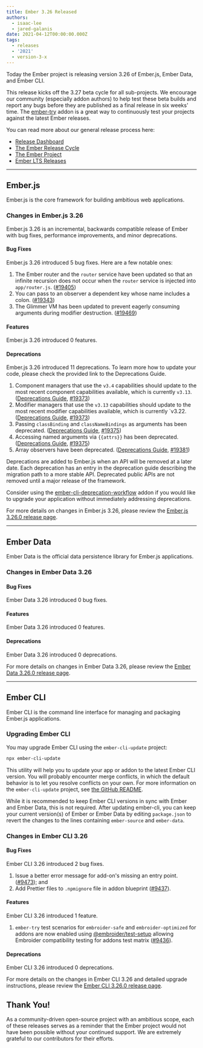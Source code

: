 ```yaml
---
title: Ember 3.26 Released
authors:
  - isaac-lee
  - jared-galanis
date: 2021-04-12T00:00:00.000Z
tags:
  - releases
  - '2021'
  - version-3-x
---
```


Today the Ember project is releasing version 3.26 of Ember.js, Ember Data, and Ember CLI.

This release kicks off the 3.27 beta cycle for all sub-projects. We encourage our community (especially addon authors) to help test these beta builds and report any bugs before they are published as a final release in six weeks' time. The [ember-try](https://github.com/ember-cli/ember-try) addon is a great way to continuously test your projects against the latest Ember releases.

You can read more about our general release process here:

- [Release Dashboard](http://emberjs.com/releases/)
- [The Ember Release Cycle](https://blog.emberjs.com/new-ember-release-process/)
- [The Ember Project](https://blog.emberjs.com/ember-project-at-2-0/)
- [Ember LTS Releases](https://blog.emberjs.com/announcing-embers-first-lts/)

---

## Ember.js

Ember.js is the core framework for building ambitious web applications.

### Changes in Ember.js 3.26

Ember.js 3.26 is an incremental, backwards compatible release of Ember with bug fixes, performance improvements, and minor deprecations.

#### Bug Fixes

Ember.js 3.26 introduced 5 bug fixes. Here are a few notable ones:

1. The Ember router and the `router` service have been updated so that an infinite recursion does not occur when the `router` service is injected into `app/router.js`. ([#19405](https://github.com/emberjs/ember.js/pull/19405))
2. You can pass to an observer a dependent key whose name includes a colon. ([#19343](https://github.com/emberjs/ember.js/issues/19343))
3. The Glimmer VM has been updated to prevent eagerly consuming arguments during modifier destruction. ([#19469](https://github.com/emberjs/ember.js/pull/19469))

#### Features

Ember.js 3.26 introduced 0 features.

#### Deprecations

Ember.js 3.26 introduced 11 deprecations. To learn more how to update your code, please check the provided link to the Deprecations Guide.

1. Component managers that use the `v3.4` capabilities should update to the most recent component capabilities available, which is currently `v3.13`. ([Deprecations Guide](https://deprecations.emberjs.com/v3.x#toc_manager-capabilities-components-3-4), [#19373](https://github.com/emberjs/ember.js/pull/19373))
1. Modifier managers that use the `v3.13` capabilities should update to the most recent modifier capabilities available, which is currently `v3.22. ([Deprecations Guide](https://deprecations.emberjs.com/v3.x#toc_manager-capabilities-modifiers-3-13), [#19373](https://github.com/emberjs/ember.js/pull/19373))
1. Passing `classBinding` and `classNameBindings` as arguments has been deprecated. ([Deprecations Guide](https://deprecations.emberjs.com/v3.x#toc_class-binding-and-class-name-bindings-in-templates), [#19375](https://github.com/emberjs/ember.js/pull/19375))
1. Accessing named arguments via `{{attrs}}` has been deprecated. ([Deprecations Guide](https://deprecations.emberjs.com/v3.x#toc_attrs-arg-access), [#19375](https://github.com/emberjs/ember.js/pull/19375))
1. Array observers have been deprecated. ([Deprecations Guide](https://deprecations.emberjs.com/v3.x#toc_array-observers), [#19381](https://github.com/emberjs/ember.js/pull/19381))

Deprecations are added to Ember.js when an API will be removed at a later date. Each deprecation has an entry in the deprecation guide describing the migration path to a more stable API. Deprecated public APIs are not removed until a major release of the framework.

Consider using the [ember-cli-deprecation-workflow](https://github.com/mixonic/ember-cli-deprecation-workflow) addon if you would like to upgrade your application without immediately addressing deprecations.

For more details on changes in Ember.js 3.26, please review the [Ember.js 3.26.0 release page](https://github.com/emberjs/ember.js/releases/tag/v3.26.0).

---

## Ember Data

Ember Data is the official data persistence library for Ember.js applications.

### Changes in Ember Data 3.26

#### Bug Fixes

Ember Data 3.26 introduced 0 bug fixes.

#### Features

Ember Data 3.26 introduced 0 features.

#### Deprecations

Ember Data 3.26 introduced 0 deprecations.

For more details on changes in Ember Data 3.26, please review the
[Ember Data 3.26.0 release page](https://github.com/emberjs/data/releases/tag/v3.26.0).

---

## Ember CLI

Ember CLI is the command line interface for managing and packaging Ember.js applications.

### Upgrading Ember CLI

You may upgrade Ember CLI using the `ember-cli-update` project:

```bash
npx ember-cli-update
```

This utility will help you to update your app or addon to the latest Ember CLI version. You will probably encounter merge conflicts, in which the default behavior is to let you resolve conflicts on your own. For more information on the `ember-cli-update` project, see [the GitHub README](https://github.com/ember-cli/ember-cli-update).

While it is recommended to keep Ember CLI versions in sync with Ember and Ember Data, this is not required. After updating ember-cli, you can keep your current version(s) of Ember or Ember Data by editing `package.json` to revert the changes to the lines containing `ember-source` and `ember-data`.

### Changes in Ember CLI 3.26

#### Bug Fixes

Ember CLI 3.26 introduced 2 bug fixes.

1. Issue a better error message for add-on's missing an entry point. ([#9473](https://github.com/ember-cli/ember-cli/pull/9473)); and
2. Add Prettier files to `.npmignore` file in addon blueprint ([#9437](https://github.com/ember-cli/ember-cli/pull/9437)).

#### Features

Ember CLI 3.26 introduced 1 feature.

1. `ember-try` test scenarios for `embroider-safe` and `embroider-optimized` for addons are now enabled using [@embroider/test-setup](https://github.com/embroider-build/embroider/tree/master/packages/test-setup) allowing Embroider compatibility testing for addons test matrix ([#9436](https://github.com/ember-cli/ember-cli/pull/9436)).

#### Deprecations

Ember CLI 3.26 introduced 0 deprecations.

For more details on the changes in Ember CLI 3.26 and detailed upgrade
instructions, please review the [Ember CLI 3.26.0 release page](https://github.com/ember-cli/ember-cli/releases/tag/v3.26.0).

## Thank You!

As a community-driven open-source project with an ambitious scope, each of these releases serves as a reminder that the Ember project would not have been possible without your continued support. We are extremely grateful to our contributors for their efforts.
